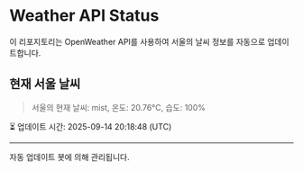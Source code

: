 
# Weather API Status

이 리포지토리는 OpenWeather API를 사용하여 서울의 날씨 정보를 자동으로 업데이트합니다.

## 현재 서울 날씨
> 서울의 현재 날씨: mist, 온도: 20.76°C, 습도: 100%

⏳ 업데이트 시간: 2025-09-14 20:18:48 (UTC)

---
자동 업데이트 봇에 의해 관리됩니다.
